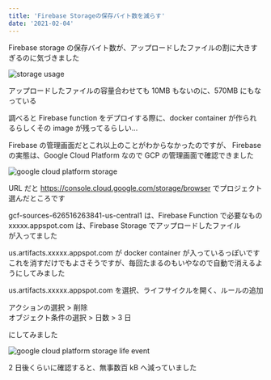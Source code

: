 ```yaml
---
title: 'Firebase Storageの保存バイト数を減らす'
date: '2021-02-04'
---
```


Firebase storage の保存バイト数が、アップロードしたファイルの割に大きすぎるのに気づきました

![storage usage](/reduce-firebase-function-storage/storage_usage.webp)

アップロードしたファイルの容量合わせても 10MB もないのに、570MB にもなっている

調べると Firebase function をデプロイする際に、docker container が作られるらしくその image が残ってるらしい...

Firebase の管理画面だとこれ以上のことがわからなかったのですが、
Firebase の実態は、Google Cloud Platform なので GCP の管理画面で確認できました

![google cloud platform storage](/reduce-firebase-function-storage/google-cloud-platform-storage.webp)

URL だと https://console.cloud.google.com/storage/browser でプロジェクト選んだところです

gcf-sources-626516263841-us-central1 は、Firebase Function で必要なもの
xxxxx.appspot.com は、Firebase Storage でアップロードしたファイル  
が入ってました

us.artifacts.xxxxx.appspot.com が docker container が入っているっぽいです  
これを消すだけでもよさそうですが、毎回たまるのもいやなので自動で消えるようにしてみました

us.artifacts.xxxxx.appspot.com を選択、ライフサイクルを開く、ルールの追加

アクションの選択 > 削除  
オブジェクト条件の選択 > 日数 > 3 日

にしてみました

![google cloud platform storage life event](/reduce-firebase-function-storage/google-cloud-platform-storage-life-event.webp)

2 日後くらいに確認すると、無事数百 kB へ減っていました
